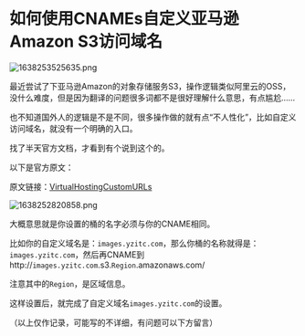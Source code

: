 # 如何使用CNAMEs自定义亚马逊Amazon S3访问域名

<img src="http://ossimg.yzitc.com/2021/11/30/d9373a8971536.png" alt="1638253525635.png" title="1638253525635.png" />

最近尝试了下亚马逊Amazon的对象存储服务S3，操作逻辑类似阿里云的OSS，没什么难度，但是因为翻译的问题很多词都不是很好理解什么意思，有点尴尬……

也不知道国外人的逻辑是不是不同，很多操作做的就有点“不人性化”，比如自定义访问域名，就没有一个明确的入口。

找了半天官方文档，才看到有个说到这个的。

以下是官方原文：

原文链接：[VirtualHostingCustomURLs](https://docs.aws.amazon.com/AmazonS3/latest/userguide/VirtualHosting.html#VirtualHostingCustomURLs)

<img src="http://ossimg.yzitc.com/2021/11/30/ddd4154a02f30.png" alt="1638252820858.png" title="1638252820858.png" />

大概意思就是你设置的桶的名字必须与你的CNAME相同。

比如你的自定义域名是：`images.yzitc.com`，那么你桶的名称就得是：`images.yzitc.com`，然后再CNAME到http://`images.yzitc.com`.s3.`Region`.amazonaws.com/

注意其中的`Region`，是区域信息。

这样设置后，就完成了自定义域名`images.yzitc.com`的设置。

（以上仅作记录，可能写的不详细，有问题可以下方留言）